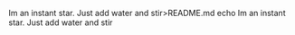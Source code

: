 Im an instant star. Just add water and stir>README.md
echo Im an instant star. Just add water and stir
